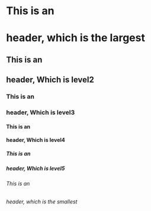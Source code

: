 # This is an <h1> header, which is the largest
## This is an <h2> header, Which is level2
### This is an <h3> header, Which is level3
#### This is an <h4> header, Which is level4
##### This is an <h5> header, Which is level5
###### This is an <h6> header, which is the smallest
